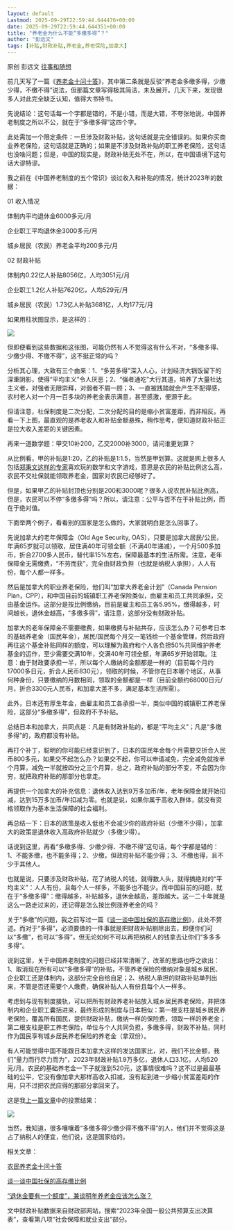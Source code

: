 ```yaml
---
layout: default
Lastmod: 2025-09-29T22:59:44.644476+00:00
date: 2025-09-29T22:59:44.644351+00:00
title: "养老金为什么不能“多缴多得”？"
author: "彭远文"
tags: [补贴,财政补贴,养老金,养老保险,加拿大]
---
```


原创 彭远文 [往事和随想](javascript:void(0);)

前几天写了一篇《[养老金十问十答](https://mp.weixin.qq.com/s?__biz=Mzk1Nzk2NzAwMw==&mid=2247484084&idx=1&sn=0453f581f097b4b35e7d1e3c5f8ab55c&scene=21#wechat_redirect)》，其中第二条就是反驳“养老金多缴多得，少缴少得，不缴不得”说法，但那篇文章写得极其简洁，未及展开。几天下来，发现很多人对此完全缺乏认知，值得大书特书。

先说结论：这句话每一个字都是错的，不是小错，而是大错，不夸张地说，中国养老制度之所以不公，就在于“多缴多得”这四个字。

此处需加一个限定条件：一旦涉及财政补贴，这句话就是完全错误的。如果你买商业养老保险，这句话就是正确的；如果是不涉及财政补贴的职工养老保险，这句话也没啥问题；但是，中国的现实是，财政补贴无处不在，所以，在中国语境下这句话大谬特谬。

我之前在《中国养老制度的五个常识》谈过收入和补贴的情况，统计2023年的数据：

01 收入情况

体制内平均退休金6000多元/月

企业职工平均退休金3000多元/月

城乡居民（农民）养老金平均200多元/月

02 财政补贴

体制内0.22亿人补贴8056亿，人均3051元/月

企业职工1.2亿人补贴7620亿，人均529元/月

城乡居民（农民）1.73亿人补贴3681亿，人均177元/月

如果用柱状图显示，是这样的：

![](https://images.weserv.nl/?url=https%3A//mmbiz.qpic.cn/mmbiz_png/YNsLY7Hc4EDE7V6tAWTlzzIFPguK07Qqj4BpmFJt27UZTG3wEUXcOcLek9wZOrIe1X3eK4VfAJ6ac7K6hZlGww/640%3Fwx_fmt%3Dpng%26from%3Dappmsg)

但即便看到这些数据和这张图，可能仍然有人不觉得这有什么不对，“多缴多得、少缴少得、不缴不得”，这不挺正常的吗？

分析其心理，大致有三个由来：1、“多劳多得”深入人心，计划经济大锅饭留下的深重阴影，使得“平均主义”令人厌恶；2、“强者通吃”大行其道，培养了大量社达主义者，对强者无限崇拜，对弱者不屑一顾；3、一直被践踏就会产生不配得感，农村老人对一个月一百多块的养老金表示满意，甚至感激，便源于此。

但请注意，社保制度是二次分配，二次分配的目的是缩小贫富差距，而非相反。再看一下上图，最直观的是养老收入和补贴金额悬殊，稍作思考，便知道财政补贴正是拉大收入差距的关键因素。

再来一道数学题：甲交10补200，乙交2000补3000，请问谁更划算？

从比例看，甲的补贴是1:20，乙的补贴是1:1.5，当然是甲划算。这就是网上很多人包括[郑秉文这样的专家](https://mp.weixin.qq.com/s?__biz=Mzk1Nzk2NzAwMw==&mid=2247483719&idx=1&sn=d68ec3c469ad8107d6866b7b600c82f9&scene=21#wechat_redirect)喜欢玩的数学和文字游戏，意思是农民的补贴比例这么高，农民不交社保就能领取养老金，国家对农民已经够好了。

但是，如果甲乙的补贴封顶也分别是200和3000呢？很多人说农民补贴比例高，但是，农民可以不停“多缴多得”吗？所以，请注意：公平与否不在于补贴比例，而在于绝对值。

下面举两个例子，看看别的国家是怎么做的，大家就明白是怎么回事了。

先说加拿大的老年保障金（Old Age Security, OAS），只要是加拿大居民/公民，年满65岁就可以领取，居住满40年可领全额（不满40年递减），一个月500多加币，折合2700多人民币，替代率15%左右，保障最基本的生活所需。注意，老年保障金无需缴费，“不劳而获”，完全由财政负担（也就是纳税人承担），人人有份，每个人都一样多。

然后是加拿大的职业养老保险，他们叫“加拿大养老金计划”（Canada Pension Plan，CPP），和中国目前的城镇职工养老保险类似，由雇主和员工共同承担，交由基金运作。这部分是按比例缴纳，目前是雇主和员工各5.95%，缴得越多，时间越长，退休金越高，“多缴多得”，请注意，这部分没有财政补贴。

加拿大的老年保障金不需要缴费，如果缴费与补贴共存，应该怎么办？可参考日本的基础养老金（国民年金），居民/国民每个月交一笔钱给一个基金管理，然后政府再往这个基金补贴同样的额度，可以理解为政府和个人各负担50%共同维护养老基金的运作，至少需要交满10年，交满40年可领全额，年满65岁开始领取。注意：由于财政要承担一半，所以每个人缴纳的金额都是一样的（目前每个月约17000多日元，折合人民币830元），领取的时候，不管你在日本哪个地区，从事何种身份，只要缴纳的月数相同，领取的金额都是一样（目前全额约68000日元/月，折合3300元人民币，和加拿大差不多，满足基本生活所需）。

此外，日本还有厚生年金，由雇主和员工各承担一半，类似中国的城镇职工养老保险，这部分“多缴多得”，但政府不予补贴。

总结日本和加拿大，共同点是：凡是有财政补贴的，都是“平均主义”；凡是“多缴多得”的，政府都没有补贴。

再打个补丁，聪明的你可能已经意识到了，日本的国民年金每个月需要交折合人民币800多元，如果交不起怎么办？如果交不起，你可以申请减免，完全减免就按半个月算，减免一半就按四分之三个月算，总之，政府补贴的部分不变，不会因为你穷，就把政府补贴的那部分也拿走。

再提供一个加拿大的补充信息：退休收入达到9万多加币/年，老年保障金就开始扣减，达到15万多加币/年扣减为零。也就是说，如果你属于高收入群体，就没有资格领取作为基本生活保障的社会福利。

再总结一下：日本的政策是收入低也不会减少你的政府补贴（少缴不少得），加拿大的政策是退休收入高政府补贴就少（多缴少得）。

话说到这里，再看“多缴多得、少缴少得、不缴不得”这句话，每个字都是错的：1、不能多缴，也不能多得；2、少缴，但政府补贴不能少得；3、不缴也得，且不少于其他人。

也就是说，只要涉及财政补贴，花了纳税人的钱，就得数人头，就得搞绝对的“平均主义”：人人有份，且每个人一样多，不能多也不能少。而中国目前的问题，就在于“多缴多得”：缴得越多，补贴越多，退休金越高，差距越大。这一二十年就是这么一路走过来的，还记得是怎么按比例涨养老金的吗？

关于“多缴”的问题，我之前写过一篇《[谈一谈中国社保的高存缴比例](https://mp.weixin.qq.com/s?__biz=Mzk1Nzk2NzAwMw==&mid=2247484077&idx=1&sn=2f004df93ec6c6b4d3c5cfba9ddddac2&scene=21#wechat_redirect)》，此处不赘述。而对于“多得”，必须要做的一件事就是把财政补贴剔除出去，即便你们可以“多缴”，也可以“多得”，但无论如何不可以再把纳税人的钱拿去让你们“多多多多得”。

说到这里，关于中国养老制度的问题已经非常清晰了，改革的思路也呼之欲出：1、取消现在所有可以“多缴多得”的补贴，不管养老保险的缴纳对象是城乡居民、企业职工还是体制内，这部分完全自给自足；2、纳税人承担的财政补贴单列出来，不管是否还需要个人缴费，确保补贴人人有份且每个人一样多。

考虑到与现有制度接轨，可以把所有财政养老补贴放入城乡居民养老保险，并把体制内和企业职工囊括进来，最终形成的制度与日本相似：第一根支柱是城乡居民养老保险，覆盖所有国民，提供财政补贴，缴纳一样的保险费，领取一样的养老金；第二根支柱是职工养老保险，单位与个人共同负担，多缴多得，财政不补贴，同时作为国民享有城乡居民养老保险的养老金（拿双份）。

有人可能觉得中国不能跟日本加拿大这样的发达国家比，对，我们不比金额，我们“量力而行尽力而为”，2023年财政补贴1.9万多亿，退休人口3.1亿，人均520元/月。农民的基础养老金一下子就涨到520元，这事情很难吗？这不过是最最基础的公平，它没有像加拿大那样高收入扣减，没有起到进一步缩小贫富差距的作用，只不过把农民应得的那部分拿回来了。

这是我[上一篇文章](https://mp.weixin.qq.com/s?__biz=Mzk1Nzk2NzAwMw==&mid=2247484094&idx=1&sn=69eadeec484831ab9b78742950466fba&scene=21#wechat_redirect)中的投票结果：

![](https://images.weserv.nl/?url=https%3A//mmbiz.qpic.cn/mmbiz_png/YNsLY7Hc4EDE7V6tAWTlzzIFPguK07QqRyicamLSVYq4LUqkMnBn0WYdaflaUPYeiaEmalh4QQnMYxF0WTRR9uGw/640%3Fwx_fmt%3Dpng%26from%3Dappmsg)

当然，我知道，很多嚷嚷着“多缴多得少缴少得不缴不得”的人，他们并不觉得这是占了纳税人的便宜，他们说，这是国家给的。

相关文章：

[农民养老金十问十答](https://mp.weixin.qq.com/s?__biz=Mzk1Nzk2NzAwMw==&mid=2247484084&idx=1&sn=0453f581f097b4b35e7d1e3c5f8ab55c&scene=21#wechat_redirect)

[谈一谈中国社保的高存缴比例](https://mp.weixin.qq.com/s?__biz=Mzk1Nzk2NzAwMw==&mid=2247484077&idx=1&sn=2f004df93ec6c6b4d3c5cfba9ddddac2&scene=21#wechat_redirect)

[“退休金要有一个额度”，兼谈明年养老金应该怎么涨？](https://mp.weixin.qq.com/s?__biz=Mzk1Nzk2NzAwMw==&mid=2247484075&idx=1&sn=51af5c1c40bcf77b2001dd952f1fbd00&scene=21#wechat_redirect)

文中财政补贴数据来自财政部网站，搜索“2023年全国一般公共预算支出决算表”，查看第八项“社会保障和就业支出”部分。

